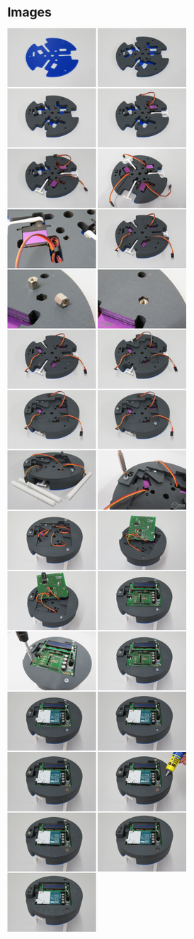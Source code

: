 # Images

[<img src="https://github.com/deltarobotone/image_database/blob/master/layers_assembly/layers_assembly%20(1).PNG" width="200">](https://raw.githubusercontent.com/deltarobotone/image_database/master/layers_assembly/layers_assembly%20(1).PNG)
[<img src="https://github.com/deltarobotone/image_database/blob/master/layers_assembly/layers_assembly%20(2).PNG" width="200">](https://raw.githubusercontent.com/deltarobotone/image_database/master/layers_assembly/layers_assembly%20(2).PNG)
[<img src="https://github.com/deltarobotone/image_database/blob/master/layers_assembly/layers_assembly%20(3).PNG" width="200">](https://raw.githubusercontent.com/deltarobotone/image_database/master/layers_assembly/layers_assembly%20(3).PNG)
[<img src="https://github.com/deltarobotone/image_database/blob/master/layers_assembly/layers_assembly%20(4).PNG" width="200">](https://raw.githubusercontent.com/deltarobotone/image_database/master/layers_assembly/layers_assembly%20(4).PNG)
[<img src="https://github.com/deltarobotone/image_database/blob/master/layers_assembly/layers_assembly%20(5).PNG" width="200">](https://raw.githubusercontent.com/deltarobotone/image_database/master/layers_assembly/layers_assembly%20(5).PNG)
[<img src="https://github.com/deltarobotone/image_database/blob/master/layers_assembly/layers_assembly%20(6).PNG" width="200">](https://raw.githubusercontent.com/deltarobotone/image_database/master/layers_assembly/layers_assembly%20(6).PNG)
[<img src="https://github.com/deltarobotone/image_database/blob/master/layers_assembly/layers_assembly%20(7).PNG" width="200">](https://raw.githubusercontent.com/deltarobotone/image_database/master/layers_assembly/layers_assembly%20(7).PNG)
[<img src="https://github.com/deltarobotone/image_database/blob/master/layers_assembly/layers_assembly%20(8).PNG" width="200">](https://raw.githubusercontent.com/deltarobotone/image_database/master/layers_assembly/layers_assembly%20(8).PNG)
[<img src="https://github.com/deltarobotone/image_database/blob/master/layers_assembly/layers_assembly%20(9).PNG" width="200">](https://raw.githubusercontent.com/deltarobotone/image_database/master/layers_assembly/layers_assembly%20(9).PNG)
[<img src="https://github.com/deltarobotone/image_database/blob/master/layers_assembly/layers_assembly%20(10).PNG" width="200">](https://raw.githubusercontent.com/deltarobotone/image_database/master/layers_assembly/layers_assembly%20(10).PNG)
[<img src="https://github.com/deltarobotone/image_database/blob/master/layers_assembly/layers_assembly%20(11).PNG" width="200">](https://raw.githubusercontent.com/deltarobotone/image_database/master/layers_assembly/layers_assembly%20(11).PNG)
[<img src="https://github.com/deltarobotone/image_database/blob/master/layers_assembly/layers_assembly%20(12).PNG" width="200">](https://raw.githubusercontent.com/deltarobotone/image_database/master/layers_assembly/layers_assembly%20(12).PNG)
[<img src="https://github.com/deltarobotone/image_database/blob/master/layers_assembly/layers_assembly%20(13).PNG" width="200">](https://raw.githubusercontent.com/deltarobotone/image_database/master/layers_assembly/layers_assembly%20(13).PNG)
[<img src="https://github.com/deltarobotone/image_database/blob/master/layers_assembly/layers_assembly%20(14).PNG" width="200">](https://raw.githubusercontent.com/deltarobotone/image_database/master/layers_assembly/layers_assembly%20(14).PNG)
[<img src="https://github.com/deltarobotone/image_database/blob/master/layers_assembly/layers_assembly%20(15).PNG" width="200">](https://raw.githubusercontent.com/deltarobotone/image_database/master/layers_assembly/layers_assembly%20(15).PNG)
[<img src="https://github.com/deltarobotone/image_database/blob/master/layers_assembly/layers_assembly%20(16).PNG" width="200">](https://raw.githubusercontent.com/deltarobotone/image_database/master/layers_assembly/layers_assembly%20(16).PNG)
[<img src="https://github.com/deltarobotone/image_database/blob/master/layers_assembly/layers_assembly%20(17).PNG" width="200">](https://raw.githubusercontent.com/deltarobotone/image_database/master/layers_assembly/layers_assembly%20(17).PNG)
[<img src="https://github.com/deltarobotone/image_database/blob/master/layers_assembly/layers_assembly%20(18).PNG" width="200">](https://raw.githubusercontent.com/deltarobotone/image_database/master/layers_assembly/layers_assembly%20(18).PNG)
[<img src="https://github.com/deltarobotone/image_database/blob/master/layers_assembly/layers_assembly%20(19).PNG" width="200">](https://raw.githubusercontent.com/deltarobotone/image_database/master/layers_assembly/layers_assembly%20(19).PNG)
[<img src="https://github.com/deltarobotone/image_database/blob/master/layers_assembly/layers_assembly%20(20).PNG" width="200">](https://raw.githubusercontent.com/deltarobotone/image_database/master/layers_assembly/layers_assembly%20(20).PNG)
[<img src="https://github.com/deltarobotone/image_database/blob/master/layers_assembly/layers_assembly%20(21).PNG" width="200">](https://raw.githubusercontent.com/deltarobotone/image_database/master/layers_assembly/layers_assembly%20(21).PNG)
[<img src="https://github.com/deltarobotone/image_database/blob/master/layers_assembly/layers_assembly%20(22).PNG" width="200">](https://raw.githubusercontent.com/deltarobotone/image_database/master/layers_assembly/layers_assembly%20(22).PNG)
[<img src="https://github.com/deltarobotone/image_database/blob/master/layers_assembly/layers_assembly%20(23).PNG" width="200">](https://raw.githubusercontent.com/deltarobotone/image_database/master/layers_assembly/layers_assembly%20(23).PNG)
[<img src="https://github.com/deltarobotone/image_database/blob/master/layers_assembly/layers_assembly%20(24).PNG" width="200">](https://raw.githubusercontent.com/deltarobotone/image_database/master/layers_assembly/layers_assembly%20(24).PNG)
[<img src="https://github.com/deltarobotone/image_database/blob/master/layers_assembly/layers_assembly%20(25).PNG" width="200">](https://raw.githubusercontent.com/deltarobotone/image_database/master/layers_assembly/layers_assembly%20(25).PNG)
[<img src="https://github.com/deltarobotone/image_database/blob/master/layers_assembly/layers_assembly%20(26).PNG" width="200">](https://raw.githubusercontent.com/deltarobotone/image_database/master/layers_assembly/layers_assembly%20(26).PNG)
[<img src="https://github.com/deltarobotone/image_database/blob/master/layers_assembly/layers_assembly%20(27).PNG" width="200">](https://raw.githubusercontent.com/deltarobotone/image_database/master/layers_assembly/layers_assembly%20(27).PNG)
[<img src="https://github.com/deltarobotone/image_database/blob/master/layers_assembly/layers_assembly%20(28).PNG" width="200">](https://raw.githubusercontent.com/deltarobotone/image_database/master/layers_assembly/layers_assembly%20(28).PNG)
[<img src="https://github.com/deltarobotone/image_database/blob/master/layers_assembly/layers_assembly%20(29).PNG" width="200">](https://raw.githubusercontent.com/deltarobotone/image_database/master/layers_assembly/layers_assembly%20(29).PNG)
